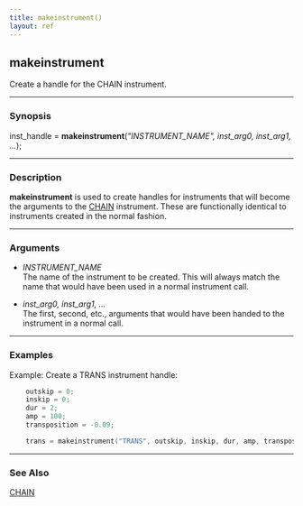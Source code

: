 ```yaml
---
title: makeinstrument()
layout: ref
---
```


## makeinstrument

Create a handle for the CHAIN instrument.

-----

### Synopsis

inst\_handle = **makeinstrument**(*"INSTRUMENT\_NAME", inst\_arg0,
inst\_arg1, ...*);

-----

### Description

**makeinstrument** is used to create handles for instruments that will
become the arguments to the [CHAIN](../instruments/CHAIN.html)
instrument. These are functionally identical to instruments created in
the normal fashion.

-----

### Arguments

  - *INSTRUMENT\_NAME*  
    The name of the instrument to be created. This will always match the
    name that would have been used in a normal instrument call.

  - *inst\_arg0, inst\_arg1, ...*  
    The first, second, etc., arguments that would have been handed to
    the instrument in a normal call.

-----

### Examples

Example: Create a TRANS instrument handle:

```cpp
    outskip = 0;
    inskip = 0;
    dur = 2;
    amp = 100;
    transposition = -0.09;

    trans = makeinstrument("TRANS", outskip, inskip, dur, amp, transposition);
```

-----

### See Also

[CHAIN](../instruments/CHAIN.html)
